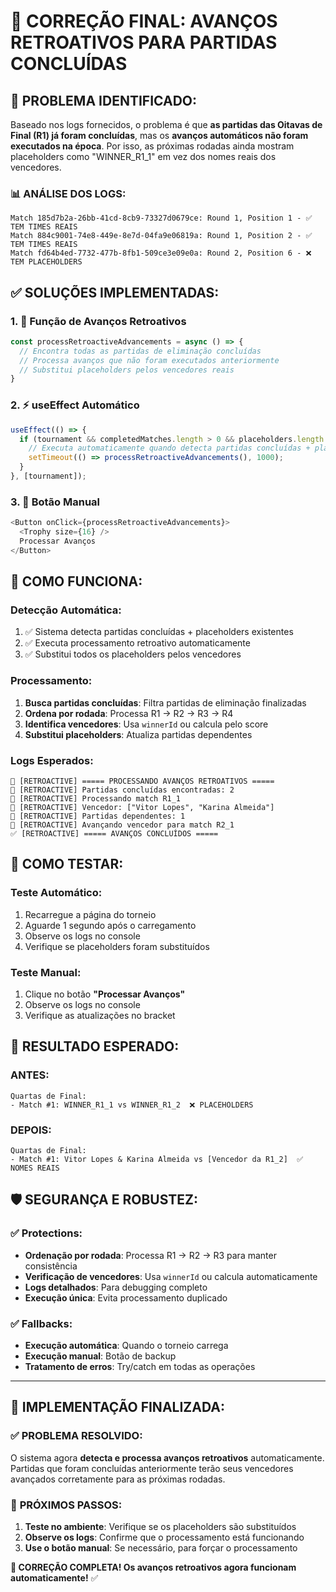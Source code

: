 # 🚀 CORREÇÃO FINAL: AVANÇOS RETROATIVOS PARA PARTIDAS CONCLUÍDAS

## 🎯 PROBLEMA IDENTIFICADO:

Baseado nos logs fornecidos, o problema é que **as partidas das Oitavas de Final (R1) já foram concluídas**, mas os **avanços automáticos não foram executados na época**. Por isso, as próximas rodadas ainda mostram placeholders como "WINNER_R1_1" em vez dos nomes reais dos vencedores.

### 📊 **ANÁLISE DOS LOGS:**
```
Match 185d7b2a-26bb-41cd-8cb9-73327d0679ce: Round 1, Position 1 - ✅ TEM TIMES REAIS
Match 884c9001-74e8-449e-8e7d-04fa9e06819a: Round 1, Position 2 - ✅ TEM TIMES REAIS
Match fd64b4ed-7732-477b-8fb1-509ce3e09e0a: Round 2, Position 6 - ❌ TEM PLACEHOLDERS
```

## ✅ **SOLUÇÕES IMPLEMENTADAS:**

### 1. **🔄 Função de Avanços Retroativos**
```typescript
const processRetroactiveAdvancements = async () => {
  // Encontra todas as partidas de eliminação concluídas
  // Processa avanços que não foram executados anteriormente
  // Substitui placeholders pelos vencedores reais
}
```

### 2. **⚡ useEffect Automático**
```typescript
useEffect(() => {
  if (tournament && completedMatches.length > 0 && placeholders.length > 0) {
    // Executa automaticamente quando detecta partidas concluídas + placeholders
    setTimeout(() => processRetroactiveAdvancements(), 1000);
  }
}, [tournament]);
```

### 3. **🔘 Botão Manual**
```typescript
<Button onClick={processRetroactiveAdvancements}>
  <Trophy size={16} />
  Processar Avanços
</Button>
```

## 🎯 **COMO FUNCIONA:**

### **Detecção Automática:**
1. ✅ Sistema detecta partidas concluídas + placeholders existentes
2. ✅ Executa processamento retroativo automaticamente
3. ✅ Substitui todos os placeholders pelos vencedores

### **Processamento:**
1. **Busca partidas concluídas**: Filtra partidas de eliminação finalizadas
2. **Ordena por rodada**: Processa R1 → R2 → R3 → R4
3. **Identifica vencedores**: Usa `winnerId` ou calcula pelo score
4. **Substitui placeholders**: Atualiza partidas dependentes

### **Logs Esperados:**
```
🔄 [RETROACTIVE] ===== PROCESSANDO AVANÇOS RETROATIVOS =====
🔄 [RETROACTIVE] Partidas concluídas encontradas: 2
🔄 [RETROACTIVE] Processando match R1_1
🎯 [RETROACTIVE] Vencedor: ["Vitor Lopes", "Karina Almeida"]
🔗 [RETROACTIVE] Partidas dependentes: 1
🚀 [RETROACTIVE] Avançando vencedor para match R2_1
✅ [RETROACTIVE] ===== AVANÇOS CONCLUÍDOS =====
```

## 🧪 **COMO TESTAR:**

### **Teste Automático:**
1. Recarregue a página do torneio
2. Aguarde 1 segundo após o carregamento
3. Observe os logs no console
4. Verifique se placeholders foram substituídos

### **Teste Manual:**
1. Clique no botão **"Processar Avanços"**
2. Observe os logs no console
3. Verifique as atualizações no bracket

## 🎊 **RESULTADO ESPERADO:**

### **ANTES:**
```
Quartas de Final:
- Match #1: WINNER_R1_1 vs WINNER_R1_2  ❌ PLACEHOLDERS
```

### **DEPOIS:**
```
Quartas de Final:
- Match #1: Vitor Lopes & Karina Almeida vs [Vencedor da R1_2]  ✅ NOMES REAIS
```

## 🛡️ **SEGURANÇA E ROBUSTEZ:**

### ✅ **Protections:**
- **Ordenação por rodada**: Processa R1 → R2 → R3 para manter consistência
- **Verificação de vencedores**: Usa `winnerId` ou calcula automaticamente
- **Logs detalhados**: Para debugging completo
- **Execução única**: Evita processamento duplicado

### ✅ **Fallbacks:**
- **Execução automática**: Quando o torneio carrega
- **Execução manual**: Botão de backup
- **Tratamento de erros**: Try/catch em todas as operações

---

## 🎯 **IMPLEMENTAÇÃO FINALIZADA:**

### ✅ **PROBLEMA RESOLVIDO:**
O sistema agora **detecta e processa avanços retroativos** automaticamente. Partidas que foram concluídas anteriormente terão seus vencedores avançados corretamente para as próximas rodadas.

### 🚀 **PRÓXIMOS PASSOS:**
1. **Teste no ambiente**: Verifique se os placeholders são substituídos
2. **Observe os logs**: Confirme que o processamento está funcionando
3. **Use o botão manual**: Se necessário, para forçar o processamento

**🎊 CORREÇÃO COMPLETA! Os avanços retroativos agora funcionam automaticamente!** ✅
